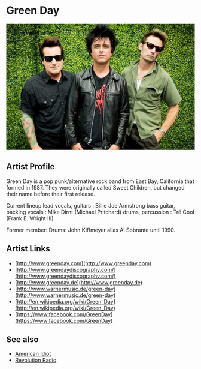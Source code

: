 # Green Day

![](../../assets/artists/Green_Day.png)

## Artist Profile

Green Day is a pop punk/alternative rock band from East Bay, California that formed in 1987. They were originally called Sweet Children, but changed their name before their first release.

Current lineup 
lead vocals, guitars : Billie Joe Armstrong
bass guitar, backing vocals : Mike Dirnt (Michael Pritchard)
drums, percussion : Tré Cool (Frank E. Wright III)

Former member:
Drums: John Kiffmeyer alias Al Sobrante until 1990.

## Artist Links

- [http://www.greenday.com](http://www.greenday.com)
- [http://www.greendaydiscography.com/](http://www.greendaydiscography.com/)
- [http://www.greenday.de](http://www.greenday.de)
- [http://www.warnermusic.de/green-day](http://www.warnermusic.de/green-day)
- [http://en.wikipedia.org/wiki/Green_Day](http://en.wikipedia.org/wiki/Green_Day)
- [https://www.facebook.com/GreenDay](https://www.facebook.com/GreenDay)


## See also

- [American Idiot](American_Idiot.md)
- [Revolution Radio](Revolution_Radio.md)
